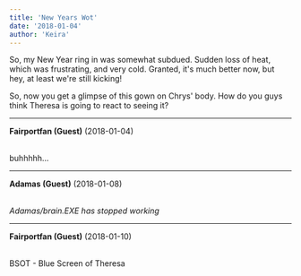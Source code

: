 ```yaml
---
title: 'New Years Wot'
date: '2018-01-04'
author: 'Keira'
---
```


<p>So, my New Year ring in was somewhat subdued. Sudden loss of heat, which was frustrating, and very cold. Granted, it's much better now, but hey, at least we're still kicking!</p><p>So, now you get a glimpse of this gown on Chrys' body. How do you guys think Theresa is going to react to seeing it?</p>

---
**Fairportfan (Guest)** (2018-01-04)

<br> buhhhhh...

---
**Adamas (Guest)** (2018-01-08)

<br> *Adamas/brain.EXE has stopped working*<br>

---
**Fairportfan (Guest)** (2018-01-10)

<br> BSOT - Blue Screen of Theresa<br>

